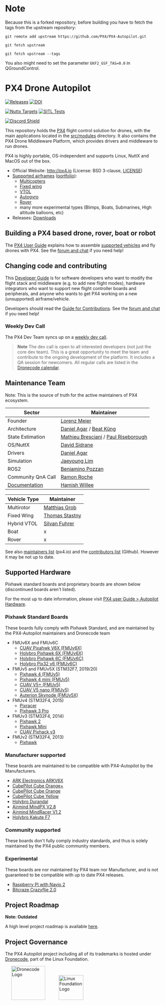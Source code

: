 # Note
Because this is a forked repository, before building you have to fetch the tags from the upstream repository:

`git remote add upstream https://github.com/PX4/PX4-Autopilot.git`

`git fetch upstream`

`git fetch upstream --tags`

You also might need to set the parameter `EKF2_GSF_TAS=0.0` in QGroundControl.


# PX4 Drone Autopilot

[![Releases](https://img.shields.io/github/release/PX4/PX4-Autopilot.svg)](https://github.com/PX4/PX4-Autopilot/releases) [![DOI](https://zenodo.org/badge/22634/PX4/PX4-Autopilot.svg)](https://zenodo.org/badge/latestdoi/22634/PX4/PX4-Autopilot)

[![Nuttx Targets](https://github.com/PX4/PX4-Autopilot/workflows/Nuttx%20Targets/badge.svg)](https://github.com/PX4/PX4-Autopilot/actions?query=workflow%3A%22Nuttx+Targets%22?branch=master) [![SITL Tests](https://github.com/PX4/PX4-Autopilot/workflows/SITL%20Tests/badge.svg?branch=master)](https://github.com/PX4/PX4-Autopilot/actions?query=workflow%3A%22SITL+Tests%22)

[![Discord Shield](https://discordapp.com/api/guilds/1022170275984457759/widget.png?style=shield)](https://discord.gg/dronecode)

This repository holds the [PX4](http://px4.io) flight control solution for drones, with the main applications located in the [src/modules](https://github.com/PX4/PX4-Autopilot/tree/main/src/modules) directory. It also contains the PX4 Drone Middleware Platform, which provides drivers and middleware to run drones.

PX4 is highly portable, OS-independent and supports Linux, NuttX and MacOS out of the box.

* Official Website: http://px4.io (License: BSD 3-clause, [LICENSE](https://github.com/PX4/PX4-Autopilot/blob/main/LICENSE))
* [Supported airframes](https://docs.px4.io/main/en/airframes/airframe_reference.html) ([portfolio](https://px4.io/ecosystem/commercial-systems/)):
  * [Multicopters](https://docs.px4.io/main/en/frames_multicopter/)
  * [Fixed wing](https://docs.px4.io/main/en/frames_plane/)
  * [VTOL](https://docs.px4.io/main/en/frames_vtol/)
  * [Autogyro](https://docs.px4.io/main/en/frames_autogyro/)
  * [Rover](https://docs.px4.io/main/en/frames_rover/)
  * many more experimental types (Blimps, Boats, Submarines, High altitude balloons, etc)
* Releases: [Downloads](https://github.com/PX4/PX4-Autopilot/releases)


## Building a PX4 based drone, rover, boat or robot

The [PX4 User Guide](https://docs.px4.io/main/en/) explains how to assemble [supported vehicles](https://docs.px4.io/main/en/airframes/airframe_reference.html) and fly drones with PX4.
See the [forum and chat](https://docs.px4.io/main/en/#getting-help) if you need help!


## Changing code and contributing

This [Developer Guide](https://docs.px4.io/main/en/development/development.html) is for software developers who want to modify the flight stack and middleware (e.g. to add new flight modes), hardware integrators who want to support new flight controller boards and peripherals, and anyone who wants to get PX4 working on a new (unsupported) airframe/vehicle.

Developers should read the [Guide for Contributions](https://docs.px4.io/main/en/contribute/).
See the [forum and chat](https://docs.px4.io/main/en/#getting-help) if you need help!


### Weekly Dev Call

The PX4 Dev Team syncs up on a [weekly dev call](https://docs.px4.io/main/en/contribute/).

> **Note** The dev call is open to all interested developers (not just the core dev team). This is a great opportunity to meet the team and contribute to the ongoing development of the platform. It includes a QA session for newcomers. All regular calls are listed in the [Dronecode calendar](https://www.dronecode.org/calendar/).


## Maintenance Team

Note: This is the source of truth for the active maintainers of PX4 ecosystem.

| Sector | Maintainer |
|---|---|
| Founder | [Lorenz Meier](https://github.com/LorenzMeier) |
| Architecture | [Daniel Agar](https://github.com/dagar) / [Beat Küng](https://github.com/bkueng)|
| State Estimation | [Mathieu Bresciani](https://github.com/bresch) / [Paul Riseborough](https://github.com/priseborough) |
| OS/NuttX | [David Sidrane](https://github.com/davids5) |
| Drivers | [Daniel Agar](https://github.com/dagar) |
| Simulation | [Jaeyoung Lim](https://github.com/Jaeyoung-Lim) |
| ROS2 | [Beniamino Pozzan](https://github.com/beniaminopozzan) |
| Community QnA Call | [Ramon Roche](https://github.com/mrpollo) |
| [Documentation](https://docs.px4.io/main/en/) | [Hamish Willee](https://github.com/hamishwillee) |

| Vehicle Type | Maintainer |
|---|---|
| Multirotor | [Matthias Grob](https://github.com/MaEtUgR) |
| Fixed Wing | [Thomas Stastny](https://github.com/tstastny) |
| Hybrid VTOL | [Silvan Fuhrer](https://github.com/sfuhrer) |
| Boat | x |
| Rover | x |

See also [maintainers list](https://px4.io/community/maintainers/) (px4.io) and the [contributors list](https://github.com/PX4/PX4-Autopilot/graphs/contributors) (Github). However it may be not up to date.

## Supported Hardware

Pixhawk standard boards and proprietary boards are shown below (discontinued boards aren't listed).

For the most up to date information, please visit [PX4 user Guide > Autopilot Hardware](https://docs.px4.io/main/en/flight_controller/).

### Pixhawk Standard Boards

These boards fully comply with Pixhawk Standard, and are maintained by the PX4-Autopilot maintainers and Dronecode team

* FMUv6X and FMUv6C
  * [CUAV Pixahwk V6X (FMUv6X)](https://docs.px4.io/main/en/flight_controller/cuav_pixhawk_v6x.html)
  * [Holybro Pixhawk 6X (FMUv6X)](https://docs.px4.io/main/en/flight_controller/pixhawk6x.html)
  * [Holybro Pixhawk 6C (FMUv6C)](https://docs.px4.io/main/en/flight_controller/pixhawk6c.html)
  * [Holybro Pix32 v6 (FMUv6C)](https://docs.px4.io/main/en/flight_controller/holybro_pix32_v6.html)
* FMUv5 and FMUv5X (STM32F7, 2019/20)
  * [Pixhawk 4 (FMUv5)](https://docs.px4.io/main/en/flight_controller/pixhawk4.html)
  * [Pixhawk 4 mini (FMUv5)](https://docs.px4.io/main/en/flight_controller/pixhawk4_mini.html)
  * [CUAV V5+ (FMUv5)](https://docs.px4.io/main/en/flight_controller/cuav_v5_plus.html)
  * [CUAV V5 nano (FMUv5)](https://docs.px4.io/main/en/flight_controller/cuav_v5_nano.html)
  * [Auterion Skynode (FMUv5X)](https://docs.auterion.com/avionics/skynode)
* FMUv4 (STM32F4, 2015)
  * [Pixracer](https://docs.px4.io/main/en/flight_controller/pixracer.html)
  * [Pixhawk 3 Pro](https://docs.px4.io/main/en/flight_controller/pixhawk3_pro.html)
* FMUv3 (STM32F4, 2014)
  * [Pixhawk 2](https://docs.px4.io/main/en/flight_controller/pixhawk-2.html)
  * [Pixhawk Mini](https://docs.px4.io/main/en/flight_controller/pixhawk_mini.html)
  * [CUAV Pixhack v3](https://docs.px4.io/main/en/flight_controller/pixhack_v3.html)
* FMUv2 (STM32F4, 2013)
  * [Pixhawk](https://docs.px4.io/main/en/flight_controller/pixhawk.html)

### Manufacturer supported

These boards are maintained to be compatible with PX4-Autopilot by the Manufacturers.

* [ARK Electronics ARKV6X](https://docs.px4.io/main/en/flight_controller/arkv6x.html)
* [CubePilot Cube Orange+](https://docs.px4.io/main/en/flight_controller/cubepilot_cube_orangeplus.html)
* [CubePilot Cube Orange](https://docs.px4.io/main/en/flight_controller/cubepilot_cube_orange.html)
* [CubePilot Cube Yellow](https://docs.px4.io/main/en/flight_controller/cubepilot_cube_yellow.html)
* [Holybro Durandal](https://docs.px4.io/main/en/flight_controller/durandal.html)
* [Airmind MindPX V2.8](http://www.mindpx.net/assets/accessories/UserGuide_MindPX.pdf)
* [Airmind MindRacer V1.2](http://mindpx.net/assets/accessories/mindracer_user_guide_v1.2.pdf)
* [Holybro Kakute F7](https://docs.px4.io/main/en/flight_controller/kakutef7.html)

### Community supported

These boards don't fully comply industry standards, and thus is solely maintained by the PX4 public community members.

### Experimental

These boards are nor maintained by PX4 team nor Manufacturer, and is not guaranteed to be compatible with up to date PX4 releases.

* [Raspberry PI with Navio 2](https://docs.px4.io/main/en/flight_controller/raspberry_pi_navio2.html)
* [Bitcraze Crazyflie 2.0](https://docs.px4.io/main/en/complete_vehicles/crazyflie2.html)

## Project Roadmap

**Note: Outdated**

A high level project roadmap is available [here](https://github.com/orgs/PX4/projects/25).

## Project Governance

The PX4 Autopilot project including all of its trademarks is hosted under [Dronecode](https://www.dronecode.org/), part of the Linux Foundation.

<a href="https://www.dronecode.org/" style="padding:20px" ><img src="https://mavlink.io/assets/site/logo_dronecode.png" alt="Dronecode Logo" width="110px"/></a>
<a href="https://www.linuxfoundation.org/projects" style="padding:20px;"><img src="https://mavlink.io/assets/site/logo_linux_foundation.png" alt="Linux Foundation Logo" width="80px" /></a>
<div style="padding:10px">&nbsp;</div>
